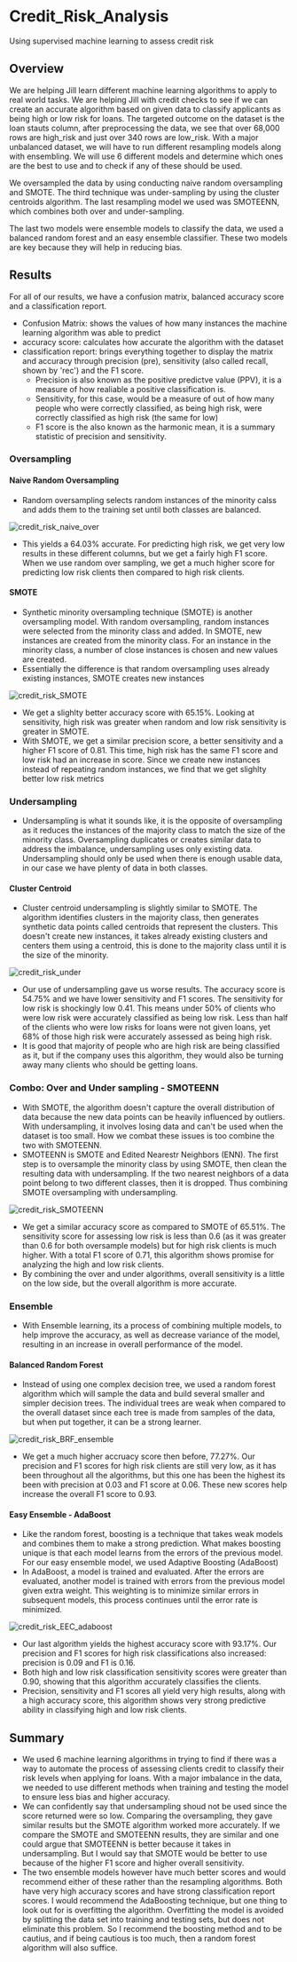 # Credit_Risk_Analysis
Using supervised machine learning to assess credit risk

## Overview
We are helping Jill learn different machine learning algorithms to apply to real world tasks. We are helping Jill with credit checks to see if we can create an accurate algorithm based on given data to classify applicants as being high or low risk for loans. The targeted outcome on the dataset is the loan stauts column, after preprocessing the data, we see that over 68,000 rows are high_risk and just over 340 rows are low_risk. With a major unbalanced dataset, we will have to run different resampling models along with ensembling. We will use 6 different models and determine which ones are the best to use and to check if any of these should be used.

We oversampled the data by using conducting naive random oversampling and SMOTE. The third technique was under-sampling by using the cluster centroids algorithm. The last resampling model we used was SMOTEENN, which combines both over and under-sampling.

The last two models were ensemble models to classify the data, we used a balanced random forest and an easy ensemble classifier. These two models are key because they will help in reducing bias. 
## Results
For all of our results, we have a confusion matrix, balanced accuracy score and a classification report.
- Confusion Matrix: shows the values of how many instances the machine learning algorithm was able to predict
- accuracy score: calculates how accurate the algorithm with the dataset
- classification report: brings everything together to display the matrix and accuracy through precision (pre), sensitivity (also called recall, shown by 'rec') and the F1 score.
  - Precision is also known as the positive predictve value (PPV), it is a measure of how realiable a positive classification is.
  - Sensitivity, for this case, would be a measure of out of how many people who were correctly classified, as being high risk, were correctly classified as high risk (the same for low)
  - F1 score is the also known as the harmonic mean, it is a summary statistic of precision and sensitivity. 
### Oversampling
#### Naive Random Oversampling
- Random oversampling selects random instances of the minority calss and adds them to the training set until both classes are balanced. 

![credit_risk_naive_over](https://user-images.githubusercontent.com/79118630/122810465-64eec480-d29d-11eb-9b53-fa5fccf57744.png)
- This yields a 64.03% accurate. For predicting high risk, we get very low results in these different columns, but we get a fairly high F1 score. When we use random over sampling, we get a much higher score for predicting low risk clients then compared to high risk clients. 

#### SMOTE
- Synthetic minority oversampling technique (SMOTE) is another oversampling model. With random oversampling, random instances were selected from the minority class and added. In SMOTE, new instances are created from the minority class. For an instance in the minority class, a number of close instances is chosen and new values are created. 
- Essentially the difference is that random oversampling uses already existing instances, SMOTE creates new instances

![credit_risk_SMOTE](https://user-images.githubusercontent.com/79118630/122810478-691ae200-d29d-11eb-8223-24f91044d0d4.png)
- We get a slighlty better accuracy score with 65.15%. Looking at sensitivity, high risk was greater when random and low risk sensitivity is greater in SMOTE.
- With SMOTE, we get a similar precision score, a better sensitivity and a higher F1 score of 0.81. This time, high risk has the same F1 score and low risk had an increase in score. Since we create new instances instead of repeating random instances, we find that we get slighlty better low risk metrics

### Undersampling
- Undersampling is what it sounds like, it is the opposite of oversampling as it reduces the instances of the majority class to match the size of the minority class. Oversampling duplicates or creates similar data to address the imbalance, undersampling uses only existing data. Undersampling should only be used when there is enough usable data, in our case we have plenty of data in both classes. 
#### Cluster Centroid
- Cluster centroid undersampling is slightly similar to SMOTE. The algorithm identifies clusters in the majority class, then generates synthetic data points called centroids that represent the clusters. This doesn't create new instances, it takes already existing clusters and centers them using a centroid, this is done to the majority class until it is the size of the minority. 

![credit_risk_under](https://user-images.githubusercontent.com/79118630/122810505-6fa95980-d29d-11eb-9c90-af2ca85995b5.png)
- Our use of undersampling gave us worse results. The accuracy score is 54.75% and we have lower sensitivity and F1 scores. The sensitivity for low risk is shockingly low 0.41. This means under 50% of clients who were low risk were accurately classified as being low risk. Less than half of the clients who were low risks for loans were not given loans, yet 68% of those high risk were accurately assessed as being high risk. 
- It is good that majority of people who are high risk are being classified as it, but if the company uses this algorithm, they would also be turning away many clients who should be getting loans.

### Combo: Over and Under sampling - SMOTEENN
- With SMOTE, the algorithm doesn't capture the overall distribution of data because the new data points can be heavily influenced by outliers. With undersampling, it involves losing data and can't be used when the dataset is too small. How we combat these issues is too combine the two with SMOTEENN. 
- SMOTEENN is SMOTE and Edited Nearestr Neighbors (ENN). The first step is to oversample the minority class by using SMOTE, then clean the resulting data with undersampling. If the two nearest neighbors of a data point belong to two different classes, then it is dropped. Thus combining SMOTE oversampling with undersampling.

![credit_risk_SMOTEENN](https://user-images.githubusercontent.com/79118630/122810525-7506a400-d29d-11eb-9672-cc71e9f6f6e8.png)
- We get a similar accuracy score as compared to SMOTE of 65.51%. The sensitivity score for assessing low risk is less than 0.6 (as it was greater than 0.6 for both oversample models) but for high risk clients is much higher. With a total F1 score of 0.71, this algorithm shows promise for analyzing the high and low risk clients.
- By combining the over and under algorithms, overall sensitivity is a little on the low side, but the overall algorithm is more accurate.

### Ensemble
- With Ensemble learning, its a process of combining multiple models, to help improve the accuracy, as well as decrease variance of the model, resulting in an increase in overall performance of the model.
#### Balanced Random Forest
- Instead of using one complex decision tree, we used a random forest algorithm which will sample the data and build several smaller and simpler decision trees. The individual trees are weak when compared to the overall dataset since each tree is made from samples of the data, but when put together, it can be a strong learner. 

![credit_risk_BRF_ensemble](https://user-images.githubusercontent.com/79118630/122810540-7a63ee80-d29d-11eb-957d-2faa6c8f972a.png)
- We get a much higher accruacy score then before, 77.27%. Our precision and F1 scores for high risk clients are still very low, as it has been throughout all the algorithms, but this one has been the highest its been with precision at 0.03 and F1 score at 0.06. These new scores help increase the overall F1 score to 0.93. 

#### Easy Ensemble - AdaBoost
- Like the random forest, boosting is a technique that takes weak models and combines them to make a strong prediction. What makes boosting unique is that each model learns from the errors of the previous model. For our easy ensemble model, we used Adaptive Boosting (AdaBoost)
- In AdaBoost, a model is trained and evaluated. After the errors are evaluated, another model is trained with errors from the previous model given extra weight. This weighting is to minimize similar errors in subsequent models, this process continues until the error rate is minimized.
 
![credit_risk_EEC_adaboost](https://user-images.githubusercontent.com/79118630/122810567-8354c000-d29d-11eb-9ff8-34018c264cdc.png)
- Our last algorithm yields the highest accuracy score with 93.17%. Our precision and F1 scores for high risk classifications also increased: precision is 0.09 and F1 is 0.16.
- Both high and low risk classification sensitivity scores were greater than 0.90, showing that this algorithm accurately classifies the clients. 
- Precision, sensitivity and F1 scores all yield very high results, along with a high accuracy score, this algorithm shows very strong predictive ability in classifying high and low risk clients. 

## Summary
- We used 6 machine learning algorithms in trying to find if there was a way to automate the process of assessing clients credit to classify their risk levels when applying for loans. With a major imbalance in the data, we needed to use different methods when training and testing the model to ensure less bias and higher accuracy. 
- We can confidently say that undersampling shoud not be used since the score returned were so low. Comparing the oversampling, they gave similar results but the SMOTE algorithm worked more accurately. If we compare the SMOTE and SMOTEENN results, they are similar and one could argue that SMOTEENN is better because it takes in undersampling. But I would say that SMOTE would be better to use because of the higher F1 score and higher overall sensitivity. 
- The two ensemble models however have much better scores and would recommend either of these rather than the resampling algorithms. Both have very high accuracy scores and have strong classification report scores. I would recommend the AdaBoosting technique, but one thing to look out for is overfitting the algorithm. Overfitting the model is avoided by splitting the data set into training and testing sets, but does not eliminate this problem. So I recommend the boosting method and to be cautius, and if being cautious is too much, then a random forest algorithm will also suffice.  
